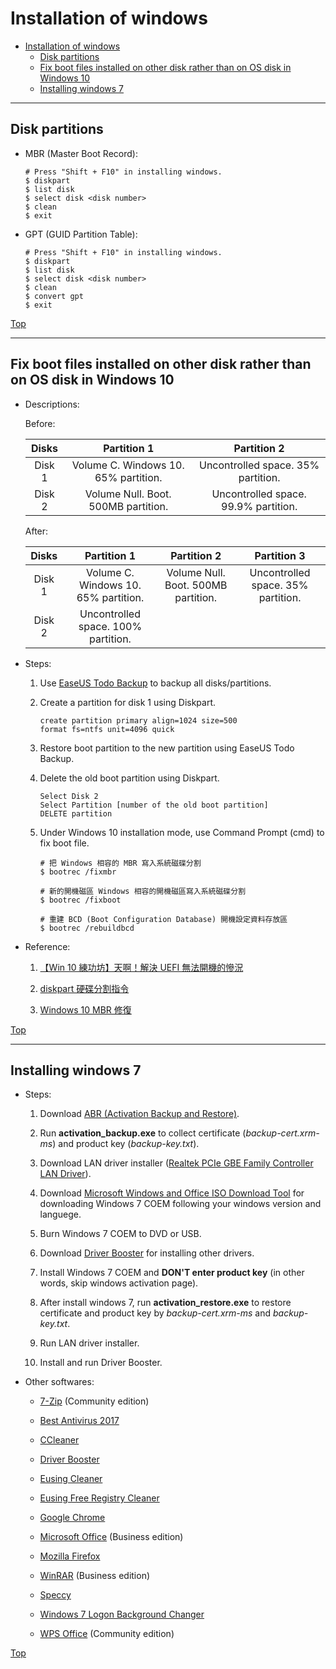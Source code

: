 # Installation of windows

- [Installation of windows](#installation-of-windows)
  - [Disk partitions](#disk-partitions)
  - [Fix boot files installed on other disk rather than on OS disk in Windows 10](#fix-boot-files-installed-on-other-disk-rather-than-on-os-disk-in-windows-10)
  - [Installing windows 7](#installing-windows-7)

---

## Disk partitions

- MBR (Master Boot Record):

  ```windows
  # Press "Shift + F10" in installing windows.
  $ diskpart
  $ list disk
  $ select disk <disk number>
  $ clean
  $ exit
  ```

- GPT (GUID Partition Table):

  ```windows
  # Press "Shift + F10" in installing windows.
  $ diskpart
  $ list disk
  $ select disk <disk number>
  $ clean
  $ convert gpt
  $ exit
  ```

[Top](#installation-of-windows)

---

## Fix boot files installed on other disk rather than on OS disk in Windows 10

- Descriptions:

  Before:

  |  Disks |              Partition 1             |              Partition 2             |
  |:------:|:------------------------------------:|:------------------------------------:|
  | Disk 1 | Volume C. Windows 10. 65% partition. | Uncontrolled space. 35% partition.   |
  | Disk 2 | Volume Null. Boot. 500MB partition.  | Uncontrolled space. 99.9% partition. |

  After:

  |  Disks |              Partition 1             |             Partition 2             |             Partition 3            |
  |:------:|:------------------------------------:|:-----------------------------------:|:----------------------------------:|
  | Disk 1 | Volume C. Windows 10. 65% partition. | Volume Null. Boot. 500MB partition. | Uncontrolled space. 35% partition. |
  | Disk 2 | Uncontrolled space. 100% partition.  |                                     |                                    |

- Steps:

  1. Use [EaseUS Todo Backup](https://www.easeus.com/backup-software/) to backup all disks/partitions.

  2. Create a partition for disk 1 using Diskpart.

      ```shell
      create partition primary align=1024 size=500
      format fs=ntfs unit=4096 quick
      ```

  3. Restore boot partition to the new partition using EaseUS Todo Backup.

  4. Delete the old boot partition using Diskpart.

      ```shell
      Select Disk 2
      Select Partition [number of the old boot partition]
      DELETE partition
      ```

  5. Under Windows 10 installation mode, use Command Prompt (cmd) to fix boot file.

      ```shell
      # 把 Windows 相容的 MBR 寫入系統磁碟分割
      $ bootrec /fixmbr

      # 新的開機磁區 Windows 相容的開機磁區寫入系統磁碟分割
      $ bootrec /fixboot

      # 重建 BCD (Boot Configuration Database) 開機設定資料存放區
      $ bootrec /rebuildbcd
      ```

- Reference:

  1. [【Win 10 練功坊】天啊！解決 UEFI 無法開機的慘況](https://www.techbang.com/posts/49377-win-10-practice-workshops-day-solving-misery-uefi-will-not-power-on)

  2. [diskpart 硬碟分割指令](http://blog.ilc.edu.tw/blog/index.php?op=printView&articleId=505798&blogId=25793)

  3. [Windows 10 MBR 修復](https://home.gamer.com.tw/creationDetail.php?sn=3339579)

[Top](#installation-of-windows)

---

## Installing windows 7

- Steps:

  1. Download [ABR (Activation Backup and Restore)](https://directedge.us/content/abr-activation-backup-and-restore).

  2. Run **activation_backup.exe** to collect certificate (*backup-cert.xrm-ms*) and product key (*backup-key.txt*).

  3. Download LAN driver installer ([Realtek PCIe GBE Family Controller LAN Driver](https://realtek-download.com/realtek-pcie-gbe-family-controller/)).

  4. Download [Microsoft Windows and Office ISO Download Tool](https://heidoc.net/joomla/technology-science/microsoft/67-microsoft-windows-and-office-iso-download-tool) for downloading Windows 7 COEM following your windows version and languege.

  5. Burn Windows 7 COEM to DVD or USB.

  6. Download [Driver Booster](https://www.iobit.com/en/driver-booster.php) for installing other drivers.

  7. Install Windows 7 COEM and **DON'T enter product key** (in other words, skip windows activation page).

  8. After install windows 7, run **activation_restore.exe** to restore certificate and product key by *backup-cert.xrm-ms* and *backup-key.txt*.

  9. Run LAN driver installer.

  10. Install and run Driver Booster.

- Other softwares:

  - [7-Zip](http://www.7-zip.org/) (Community edition)

  - [Best Antivirus 2017](http://www.toptenreviews.com/software/security/best-antivirus-software/)

  - [CCleaner](https://www.piriform.com/ccleaner)

  - [Driver Booster](https://www.iobit.com/en/driver-booster.php)

  - [Eusing Cleaner](http://www.eusing.com/free_system_cleaner/system_cleaner.htm)

  - [Eusing Free Registry Cleaner](http://www.eusing.com/free_registry_cleaner/registry_cleaner.htm)

  - [Google Chrome](https://www.google.com/chrome/)

  - [Microsoft Office](https://products.office.com/) (Business edition)

  - [Mozilla Firefox](https://www.mozilla.org/)

  - [WinRAR](https://www.rarlab.com/) (Business edition)

  - [Speccy](https://www.piriform.com/speccy)

  - [Windows 7 Logon Background Changer](http://www.julien-manici.com/windows_7_logon_background_changer/)

  - [WPS Office](https://www.wps.com/) (Community edition)

[Top](#installation-of-windows)
